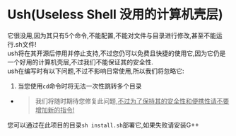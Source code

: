 # Ush(Useless Shell 没用的计算机壳层)
它很没用,因为其只有5个命令,不能配置,不能对文件与目录进行修改,甚至不能运行.sh文件!  
ush将在其开源后停用并停止支持,不过您仍可以免费且快捷的使用它,因为它仍是一个好用的计算机壳层,不过我们不能保证其的安全性.  
ush在编写时有以下问题,不过不影响日常使用,所以我们将忽略它:
1. 当您使用```cd```命令时将无法一次性跳转多个目录 
- >我们将随时期待您修复此问题,<u>不过为了保持其的安全性和便携性请不要增加新的指令!</u>

您可以通过在此项目的目录```sh install.sh```部署它,如果失败请安装G++